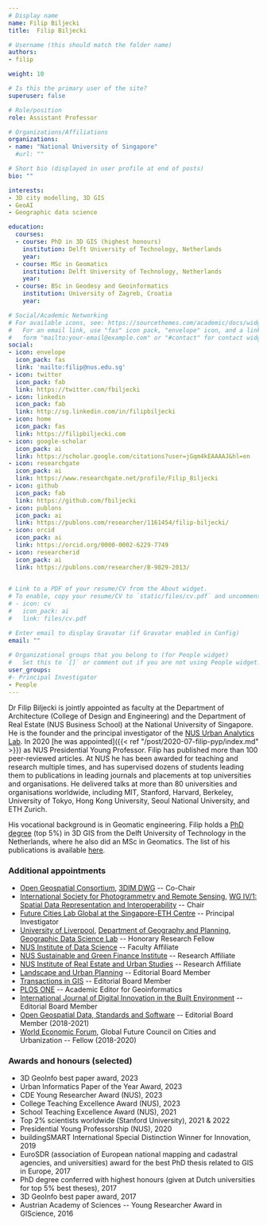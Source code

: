```yaml
---
# Display name
name: Filip Biljecki
title:  Filip Biljecki

# Username (this should match the folder name)
authors:
- filip

weight: 10

# Is this the primary user of the site?
superuser: false

# Role/position
role: Assistant Professor

# Organizations/Affiliations
organizations:
- name: "National University of Singapore"
  #url: ""

# Short bio (displayed in user profile at end of posts)
bio: ""

interests:
- 3D city modelling, 3D GIS
- GeoAI
- Geographic data science

education:
  courses:
  - course: PhD in 3D GIS (highest honours)
    institution: Delft University of Technology, Netherlands
    year: 
  - course: MSc in Geomatics
    institution: Delft University of Technology, Netherlands
    year: 
  - course: BSc in Geodesy and Geoinformatics
    institution: University of Zagreb, Croatia
    year: 

# Social/Academic Networking
# For available icons, see: https://sourcethemes.com/academic/docs/widgets/#icons
#   For an email link, use "fas" icon pack, "envelope" icon, and a link in the
#   form "mailto:your-email@example.com" or "#contact" for contact widget.
social:
- icon: envelope
  icon_pack: fas
  link: 'mailto:filip@nus.edu.sg'
- icon: twitter
  icon_pack: fab
  link: https://twitter.com/fbiljecki
- icon: linkedin
  icon_pack: fab
  link: http://sg.linkedin.com/in/filipbiljecki
- icon: home
  icon_pack: fas
  link: https://filipbiljecki.com
- icon: google-scholar
  icon_pack: ai
  link: https://scholar.google.com/citations?user=jGqm4kEAAAAJ&hl=en
- icon: researchgate
  icon_pack: ai
  link: https://www.researchgate.net/profile/Filip_Biljecki
- icon: github
  icon_pack: fab
  link: https://github.com/fbiljecki
- icon: publons
  icon_pack: ai
  link: https://publons.com/researcher/1161454/filip-biljecki/
- icon: orcid
  icon_pack: ai
  link: https://orcid.org/0000-0002-6229-7749
- icon: researcherid
  icon_pack: ai
  link: https://publons.com/researcher/B-9829-2013/
  

# Link to a PDF of your resume/CV from the About widget.
# To enable, copy your resume/CV to `static/files/cv.pdf` and uncomment the lines below.  
# - icon: cv
#   icon_pack: ai
#   link: files/cv.pdf

# Enter email to display Gravatar (if Gravatar enabled in Config)
email: ""
  
# Organizational groups that you belong to (for People widget)
#   Set this to `[]` or comment out if you are not using People widget.  
user_groups:
#- Principal Investigator
- People
---
```


Dr Filip Biljecki is jointly appointed as faculty at the Department of Architecture (College of Design and Engineering) and the Department of Real Estate (NUS Business School) at the National University of Singapore.
He is the founder and the principal investigator of the [NUS Urban Analytics Lab](/).
In 2020 [he was appointed]({{< ref "/post/2020-07-filip-pyp/index.md" >}}) as NUS Presidential Young Professor.
Filip has published more than 100 peer-reviewed articles.
At NUS he has been awarded for teaching and research multiple times, and has supervised dozens of students leading them to publications in leading journals and placements at top universities and organisations.
He delivered talks at more than 80 universities and organisations worldwide, including MIT, Stanford, Harvard, Berkeley, University of Tokyo, Hong Kong University, Seoul National University, and ETH Zurich.

His vocational background is in Geomatic engineering.
Filip holds a [PhD degree](https://filipbiljecki.com/phd.html) (top 5%) in 3D GIS from the Delft University of Technology in the Netherlands, where he also did an MSc in Geomatics.
The list of his publications is available [here](https://filipbiljecki.com/#publications).

### Additional appointments
* [Open Geospatial Consortium](https://www.ogc.org), [3DIM DWG](https://www.ogc.org/projects/groups/3dimdwg) -- Co-Chair
* [International Society for Photogrammetry and Remote Sensing](https://www.isprs.org), [WG IV/1: Spatial Data Representation and Interoperability](https://www2.isprs.org/commissions/comm4/wg1/) -- Chair
* [Future Cities Lab Global at the Singapore-ETH Centre](https://sec.ethz.ch/research/fcl.html) -- Principal Investigator
* [University of Liverpool](https://www.liverpool.ac.uk), [Department of Geography and Planning](https://www.liverpool.ac.uk/geography-and-planning/), [Geographic Data Science Lab](https://www.liverpool.ac.uk/geographic-data-science/) -- Honorary Research Fellow
* [NUS Institute of Data Science](https://ids.nus.edu.sg) -- Faculty Affiliate
* [NUS Sustainable and Green Finance Institute](https://sgfin.nus.edu.sg) -- Research Affiliate
* [NUS Institute of Real Estate and Urban Studies](https://ireus.nus.edu.sg) -- Research Affiliate
* [Landscape and Urban Planning](https://www.journals.elsevier.com/landscape-and-urban-planning) -- Editorial Board Member
* [Transactions in GIS](https://onlinelibrary.wiley.com/journal/14679671) -- Editorial Board Member
* [PLOS ONE](https://journals.plos.org/plosone/) -- Academic Editor for Geoinformatics
* [International Journal of Digital Innovation in the Built Environment](https://www.igi-global.com/journal/international-journal-digital-innovation-built/224363) -- Editorial Board Member
* [Open Geospatial Data, Standards and Software](https://opengeospatialdata.springeropen.com/) -- Editorial Board Member (2018-2021)
* [World Economic Forum](https://www.weforum.org/), Global Future Council on Cities and Urbanization -- Fellow (2018-2020)

### Awards and honours (selected)
* 3D GeoInfo best paper award, 2023
* Urban Informatics Paper of the Year Award, 2023
* CDE Young Researcher Award (NUS), 2023
* College Teaching Excellence Award (NUS), 2023
* School Teaching Excellence Award (NUS), 2021
* Top 2% scientists worldwide (Stanford University), 2021 & 2022
* Presidential Young Professorship (NUS), 2020
* buildingSMART International Special Distinction Winner for Innovation, 2019
* EuroSDR (association of European national mapping and cadastral agencies, and universities) award for the best PhD thesis related to GIS in Europe, 2017
* PhD degree conferred with highest honours (given at Dutch universities for top 5% best theses), 2017
* 3D GeoInfo best paper award, 2017
* Austrian Academy of Sciences -- Young Researcher Award in GIScience, 2016
